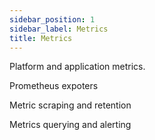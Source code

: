 ```yaml
---
sidebar_position: 1
sidebar_label: Metrics
title: Metrics
---
```


Platform and application metrics.

Prometheus expoters

Metric scraping and retention

Metrics querying and alerting

